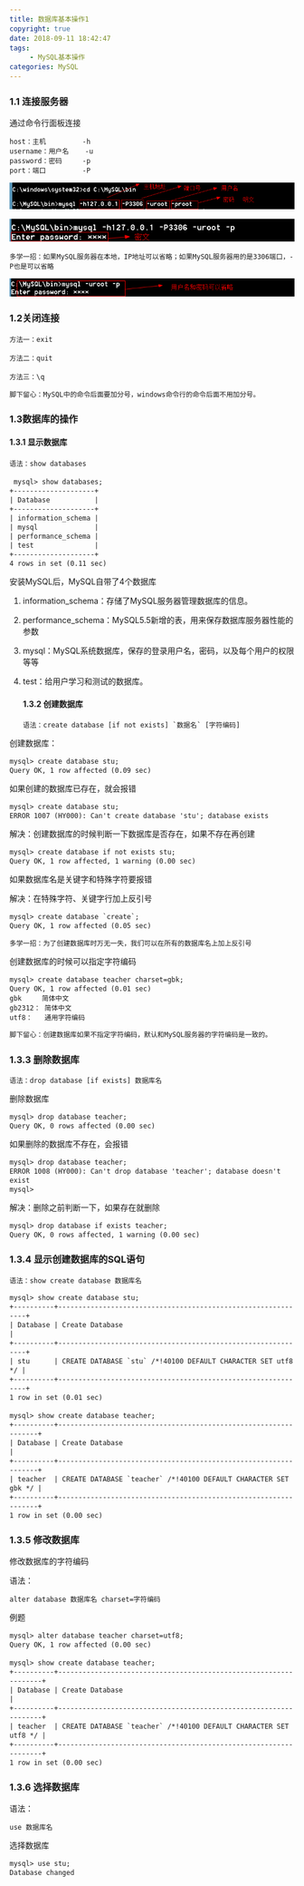 ```yaml
---
title: 数据库基本操作1
copyright: true
date: 2018-09-11 18:42:47
tags:
     - MySQL基本操作
categories: MySQL
---
```


### 1.1 连接服务器

通过命令行面板连接

```
host：主机			-h
username：用户名	-u
password：密码		-p
port：端口			-P
```

![](数据库基本操作1/1.png)

![](数据库基本操作1/2.png)

```
多学一招：如果MySQL服务器在本地，IP地址可以省略；如果MySQL服务器用的是3306端口，-P也是可以省略
```

![](数据库基本操作1/3.png)

### 1.2关闭连接

```
方法一：exit

方法二：quit

方法三：\q
```

```
脚下留心：MySQL中的命令后面要加分号，windows命令行的命令后面不用加分号。
```

### 1.3数据库的操作

#### 1.3.1  显示数据库

```
语法：show databases
 
 mysql> show databases;
+--------------------+
| Database           |
+--------------------+
| information_schema |
| mysql              |
| performance_schema |
| test               |
+--------------------+
4 rows in set (0.11 sec)
```

安装MySQL后，MySQL自带了4个数据库

1. information_schema：存储了MySQL服务器管理数据库的信息。

2. performance_schema：MySQL5.5新增的表，用来保存数据库服务器性能的参数

3. mysql：MySQL系统数据库，保存的登录用户名，密码，以及每个用户的权限等等

4. test：给用户学习和测试的数据库。

   #### 1.3.2  创建数据库

   ```
   语法：create database [if not exists] `数据名` [字符编码]
   ```

创建数据库：

```
mysql> create database stu;
Query OK, 1 row affected (0.09 sec)
```

如果创建的数据库已存在，就会报错

```
mysql> create database stu;
ERROR 1007 (HY000): Can't create database 'stu'; database exists
```

解决：创建数据库的时候判断一下数据库是否存在，如果不存在再创建

```
mysql> create database if not exists stu;
Query OK, 1 row affected, 1 warning (0.00 sec)
```

如果数据库名是关键字和特殊字符要报错

 解决：在特殊字符、关键字行加上反引号

```
mysql> create database `create`;
Query OK, 1 row affected (0.05 sec)
```

```
多学一招：为了创建数据库时万无一失，我们可以在所有的数据库名上加上反引号
```

创建数据库的时候可以指定字符编码

```mysql
mysql> create database teacher charset=gbk;
Query OK, 1 row affected (0.01 sec)
gbk		简体中文
gb2312：	简体中文
utf8：	通用字符编码
```

```php
脚下留心：创建数据库如果不指定字符编码，默认和MySQL服务器的字符编码是一致的。
```

### 1.3.3 删除数据库

```mysql
语法：drop database [if exists] 数据库名
```

删除数据库

```mysql
mysql> drop database teacher;
Query OK, 0 rows affected (0.00 sec)
```

如果删除的数据库不存在，会报错

```mysql
mysql> drop database teacher;
ERROR 1008 (HY000): Can't drop database 'teacher'; database doesn't exist
mysql>
```

 解决：删除之前判断一下，如果存在就删除

```mysql
mysql> drop database if exists teacher;
Query OK, 0 rows affected, 1 warning (0.00 sec)
```

### 1.3.4 显示创建数据库的SQL语句

```mysql
语法：show create database 数据库名
```

```mysql
mysql> show create database stu;
+----------+--------------------------------------------------------------+
| Database | Create Database                                              |
+----------+--------------------------------------------------------------+
| stu      | CREATE DATABASE `stu` /*!40100 DEFAULT CHARACTER SET utf8 */ |
+----------+--------------------------------------------------------------+
1 row in set (0.01 sec)

mysql> show create database teacher;
+----------+-----------------------------------------------------------------+
| Database | Create Database                                                 |
+----------+-----------------------------------------------------------------+
| teacher  | CREATE DATABASE `teacher` /*!40100 DEFAULT CHARACTER SET gbk */ |
+----------+-----------------------------------------------------------------+
1 row in set (0.00 sec)
```

### 1.3.5 修改数据库

修改数据库的字符编码

语法：

```mysql
alter database 数据库名 charset=字符编码
```

例题

```mysql
mysql> alter database teacher charset=utf8;
Query OK, 1 row affected (0.00 sec)

mysql> show create database teacher;
+----------+------------------------------------------------------------------+
| Database | Create Database                                                  |
+----------+------------------------------------------------------------------+
| teacher  | CREATE DATABASE `teacher` /*!40100 DEFAULT CHARACTER SET utf8 */ |
+----------+------------------------------------------------------------------+
1 row in set (0.00 sec)
```

### 1.3.6 选择数据库

语法：

```mysql
use 数据库名
```

选择数据库

```mysql
mysql> use stu;
Database changed
```



